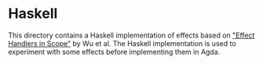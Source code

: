 # Haskell

This directory contains a Haskell implementation of effects based on ["Effect Handlers in Scope"][paper/WuSH14] by Wu et al.
The Haskell implementation is used to experiment with some effects before implementing them in Agda.

[paper/WuSH14]:
  http://www.cs.ox.ac.uk/people/nicolas.wu/papers/Scope.pdf
  "Effect Handlers in Scope "
